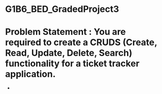 # G1B6_BED_GradedProject3
# Problem Statement : You are required to create a CRUDS (Create, Read, Update, Delete, Search) functionality for a ticket tracker application.
* 
